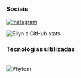 ### Sociais

[![Instagram](https://img.shields.io/badge/Instagram-E4405F?style=for-the-badge&logo=instagram&logoColor=white)]((https://www.instagram.com/allyn_strz/))

 
![Ellyn's GitHub stats](https://github-readme-stats.vercel.app/api?username=Ellyn&show_icons=true&theme=dracula)

### Tecnologias ultilizadas

<div style="display: inline_block"><br/>
    <img aling="center" alt="Phytom" src="https://img.shields.io/badge/Python-3776AB?style=for-the-badge&logo=python&logoColor=white" />
   
</div>
